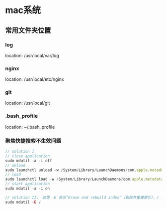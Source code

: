 # mac系统

## 常用文件夹位置
### log
location: /usr/local/var/log

### nginx
location: /usr/local/etc/nginx

### git
location: /usr/local/git

### .bash_profile
location: ~/.bash_profile

### 聚焦快捷搜索不生效问题
```js
// solution I
// close application
sudo mdutil -a -i off
// unload
sudo launchctl unload -w /System/Library/LaunchDaemons/com.apple.metadata.mds.plist
// load
sudo launchctl load -w /System/Library/LaunchDaemons/com.apple.metadata.mds.plist
// start application
sudo mdutil -a -i on

// solution II， 这里 -E 表示”Erase and rebuild index”（删除并重建索引），/ 表示从 root 目录开始（重建所有文件夹的索引）
sudo mdutil -E /
```